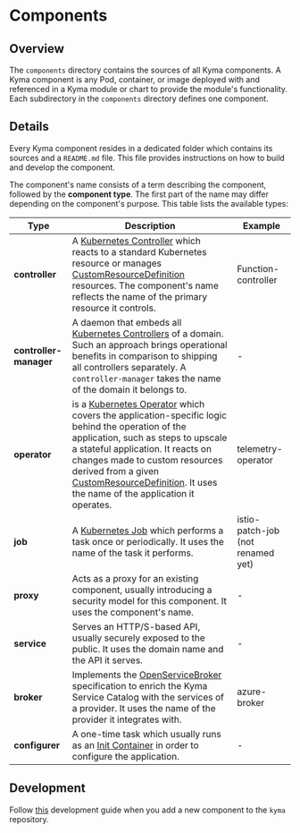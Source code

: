 # Components

## Overview

The `components` directory contains the sources of all Kyma components.
A Kyma component is any Pod, container, or image deployed with and referenced in a Kyma module or chart to provide the module's functionality.
Each subdirectory in the `components` directory defines one component.

## Details

Every Kyma component resides in a dedicated folder which contains its sources and a `README.md` file. This file provides instructions on how to build and develop the component.

The component's name consists of a term describing the component, followed by the **component type**. The first part of the name may differ depending on the component's purpose.
This table lists the available types:

| Type | Description | Example|
|---|---|---|
| **controller** | A [Kubernetes Controller](https://kubernetes.io/docs/concepts/workloads/controllers/) which reacts to a standard Kubernetes resource or manages [CustomResourceDefinition](https://kubernetes.io/docs/tasks/access-kubernetes-api/custom-resources/custom-resource-definitions/) resources. The component's name reflects the name of the primary resource it controls.| Function-controller |
| **controller-manager** |A daemon that embeds all [Kubernetes Controllers](https://kubernetes.io/docs/concepts/workloads/controllers/) of a domain. Such an approach brings operational benefits in comparison to shipping all controllers separately. A `controller-manager` takes the name of the domain it belongs to. | - |
| **operator** |is a [Kubernetes Operator](https://coreos.com/operators/) which covers the application-specific logic behind the operation of the application, such as steps to upscale a stateful application. It reacts on changes made to custom resources derived from a given [CustomResourceDefinition](https://kubernetes.io/docs/tasks/access-kubernetes-api/custom-resources/custom-resource-definitions/). It uses the name of the application it operates. | telemetry-operator |
| **job** | A [Kubernetes Job](https://kubernetes.io/docs/tasks/job/) which performs a task once or periodically. It uses the name of the task it performs. |istio-patch-job (not renamed yet)|
| **proxy** | Acts as a proxy for an existing component, usually introducing a security model for this component. It uses the component's name. | - |
| **service** | Serves an HTTP/S-based API, usually securely exposed to the public. It uses the domain name and the API it serves.| - |
| **broker** | Implements the [OpenServiceBroker](https://www.openservicebrokerapi.org/) specification to enrich the Kyma Service Catalog with the services of a provider. It uses the name of the provider it integrates with.| azure-broker |
| **configurer** | A one-time task which usually runs as an [Init Container](https://kubernetes.io/docs/concepts/workloads/pods/init-containers/) in order to configure the application.| - |

## Development

Follow [this](https://github.com/kyma-project/kyma/blob/main/resources/README.md) development guide when you add a new component to the `kyma` repository.
